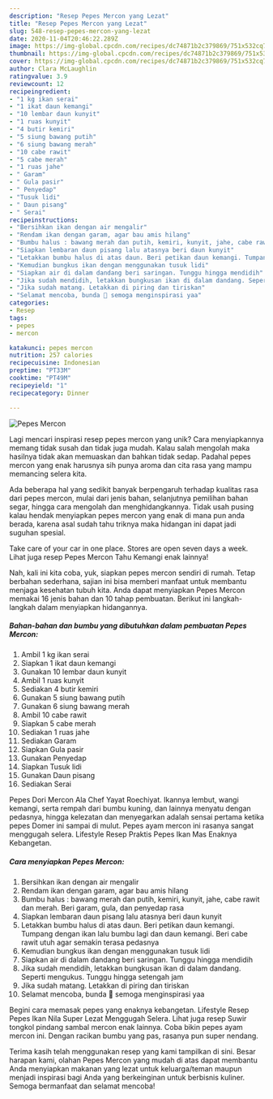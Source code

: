 ```yaml
---
description: "Resep Pepes Mercon yang Lezat"
title: "Resep Pepes Mercon yang Lezat"
slug: 548-resep-pepes-mercon-yang-lezat
date: 2020-11-04T20:46:22.289Z
image: https://img-global.cpcdn.com/recipes/dc74871b2c379869/751x532cq70/pepes-mercon-foto-resep-utama.jpg
thumbnail: https://img-global.cpcdn.com/recipes/dc74871b2c379869/751x532cq70/pepes-mercon-foto-resep-utama.jpg
cover: https://img-global.cpcdn.com/recipes/dc74871b2c379869/751x532cq70/pepes-mercon-foto-resep-utama.jpg
author: Clara McLaughlin
ratingvalue: 3.9
reviewcount: 12
recipeingredient:
- "1 kg ikan serai"
- "1 ikat daun kemangi"
- "10 lembar daun kunyit"
- "1 ruas kunyit"
- "4 butir kemiri"
- "5 siung bawang putih"
- "6 siung bawang merah"
- "10 cabe rawit"
- "5 cabe merah"
- "1 ruas jahe"
- " Garam"
- " Gula pasir"
- " Penyedap"
- "Tusuk lidi"
- " Daun pisang"
- " Serai"
recipeinstructions:
- "Bersihkan ikan dengan air mengalir"
- "Rendam ikan dengan garam, agar bau amis hilang"
- "Bumbu halus : bawang merah dan putih, kemiri, kunyit, jahe, cabe rawit dan merah. Beri garam, gula, dan penyedap rasa"
- "Siapkan lembaran daun pisang lalu atasnya beri daun kunyit"
- "Letakkan bumbu halus di atas daun. Beri petikan daun kemangi. Tumpang dengan ikan lalu bumbu lagi dan daun kemangi. Beri cabe rawit utuh agar semakin terasa pedasnya"
- "Kemudian bungkus ikan dengan menggunakan tusuk lidi"
- "Siapkan air di dalam dandang beri saringan. Tunggu hingga mendidih"
- "Jika sudah mendidih, letakkan bungkusan ikan di dalam dandang. Seperti mengukus. Tunggu hingga setengah jam"
- "Jika sudah matang. Letakkan di piring dan tiriskan"
- "Selamat mencoba, bunda 🤗 semoga menginspirasi yaa"
categories:
- Resep
tags:
- pepes
- mercon

katakunci: pepes mercon 
nutrition: 257 calories
recipecuisine: Indonesian
preptime: "PT33M"
cooktime: "PT49M"
recipeyield: "1"
recipecategory: Dinner

---
```



![Pepes Mercon](https://img-global.cpcdn.com/recipes/dc74871b2c379869/751x532cq70/pepes-mercon-foto-resep-utama.jpg)

Lagi mencari inspirasi resep pepes mercon yang unik? Cara menyiapkannya memang tidak susah dan tidak juga mudah. Kalau salah mengolah maka hasilnya tidak akan memuaskan dan bahkan tidak sedap. Padahal pepes mercon yang enak harusnya sih punya aroma dan cita rasa yang mampu memancing selera kita.

Ada beberapa hal yang sedikit banyak berpengaruh terhadap kualitas rasa dari pepes mercon, mulai dari jenis bahan, selanjutnya pemilihan bahan segar, hingga cara mengolah dan menghidangkannya. Tidak usah pusing kalau hendak menyiapkan pepes mercon yang enak di mana pun anda berada, karena asal sudah tahu triknya maka hidangan ini dapat jadi suguhan spesial.

Take care of your car in one place. Stores are open seven days a week. Lihat juga resep Pepes Mercon Tahu Kemangi enak lainnya!


Nah, kali ini kita coba, yuk, siapkan pepes mercon sendiri di rumah. Tetap berbahan sederhana, sajian ini bisa memberi manfaat untuk membantu menjaga kesehatan tubuh kita. Anda dapat menyiapkan Pepes Mercon memakai 16 jenis bahan dan 10 tahap pembuatan. Berikut ini langkah-langkah dalam menyiapkan hidangannya.

<!--inarticleads1-->

##### Bahan-bahan dan bumbu yang dibutuhkan dalam pembuatan Pepes Mercon:

1. Ambil 1 kg ikan serai
1. Siapkan 1 ikat daun kemangi
1. Gunakan 10 lembar daun kunyit
1. Ambil 1 ruas kunyit
1. Sediakan 4 butir kemiri
1. Gunakan 5 siung bawang putih
1. Gunakan 6 siung bawang merah
1. Ambil 10 cabe rawit
1. Siapkan 5 cabe merah
1. Sediakan 1 ruas jahe
1. Sediakan  Garam
1. Siapkan  Gula pasir
1. Gunakan  Penyedap
1. Siapkan Tusuk lidi
1. Gunakan  Daun pisang
1. Sediakan  Serai


Pepes Dori Mercon Ala Chef Yayat Roechiyat. Ikannya lembut, wangi kemangi, serta rempah dari bumbu kuning, dan lainnya menyatu dengan pedasnya, hingga kelezatan dan menyegarkan adalah sensai pertama ketika pepes Domer ini sampai di mulut. Pepes ayam mercon ini rasanya sangat menggugah selera. Lifestyle Resep Praktis Pepes Ikan Mas Enaknya Kebangetan. 

<!--inarticleads2-->

##### Cara menyiapkan Pepes Mercon:

1. Bersihkan ikan dengan air mengalir
1. Rendam ikan dengan garam, agar bau amis hilang
1. Bumbu halus : bawang merah dan putih, kemiri, kunyit, jahe, cabe rawit dan merah. Beri garam, gula, dan penyedap rasa
1. Siapkan lembaran daun pisang lalu atasnya beri daun kunyit
1. Letakkan bumbu halus di atas daun. Beri petikan daun kemangi. Tumpang dengan ikan lalu bumbu lagi dan daun kemangi. Beri cabe rawit utuh agar semakin terasa pedasnya
1. Kemudian bungkus ikan dengan menggunakan tusuk lidi
1. Siapkan air di dalam dandang beri saringan. Tunggu hingga mendidih
1. Jika sudah mendidih, letakkan bungkusan ikan di dalam dandang. Seperti mengukus. Tunggu hingga setengah jam
1. Jika sudah matang. Letakkan di piring dan tiriskan
1. Selamat mencoba, bunda 🤗 semoga menginspirasi yaa


Begini cara memasak pepes yang enaknya kebangetan. Lifestyle Resep Pepes Ikan Nila Super Lezat Menggugah Selera. Lihat juga resep Suwir tongkol pindang sambal mercon enak lainnya. Coba bikin pepes ayam mercon ini. Dengan racikan bumbu yang pas, rasanya pun super nendang. 

Terima kasih telah menggunakan resep yang kami tampilkan di sini. Besar harapan kami, olahan Pepes Mercon yang mudah di atas dapat membantu Anda menyiapkan makanan yang lezat untuk keluarga/teman maupun menjadi inspirasi bagi Anda yang berkeinginan untuk berbisnis kuliner. Semoga bermanfaat dan selamat mencoba!
